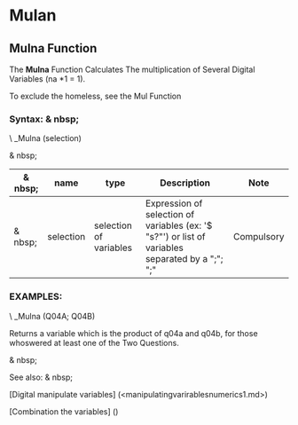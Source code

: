 # Mulan

## Mulna Function

The **Mulna** Function Calculates The multiplication of Several Digital Variables (na \*1 = 1).

To exclude the homeless, see the Mul Function

### Syntax: & nbsp;

\ _Mulna (selection)

& nbsp;

| & nbsp; | **name** | **type** | **Description** | **Note** |
| --- | --- | --- | --- | --- |
| & nbsp; | selection | selection of variables | Expression of selection of variables (ex: '$ "s?"') or list of variables separated by a ";"; ";"| Compulsory |

### EXAMPLES:

\ _Mulna (Q04A; Q04B)

Returns a variable which is the product of q04a and q04b, for those whoswered at least one of the Two Questions.

& nbsp;

See also: & nbsp;

[Digital manipulate variables] (<manipulatingvarirablesnumerics1.md>)

[Combination the variables] (<combination thevariables1.md>)